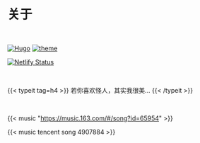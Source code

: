 # 关于




<br>

 [![Hugo](https://img.shields.io/badge/Hugo-0.92.2-ff4088?style=flat&logo=hugo)](https://gohugo.io/)             [![theme](https://img.shields.io/badge/Theme-LoveIt-green)](https://github.com/dillonzq/LoveIt)

[![Netlify Status](https://api.netlify.com/api/v1/badges/66b030e8-2a54-40a2-ac44-7e502acc5cec/deploy-status)](https://app.netlify.com/sites/menah3m/deploys)

<br>

{{< typeit tag=h4 >}}
若你喜欢怪人，其实我很美...
{{< /typeit >}}

<br>

{{< music "https://music.163.com/#/song?id=65954" >}}

{{< music tencent song 4907884 >}}


